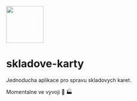 <img src="https://github.com/jsyrovy/skladove-karty/blob/main/SkladoveKarty/icon.ico" width="100" height="100">

# skladove-karty

Jednoducha aplikace pro spravu skladovych karet.

Momentalne ve vyvoji :construction: :factory:
